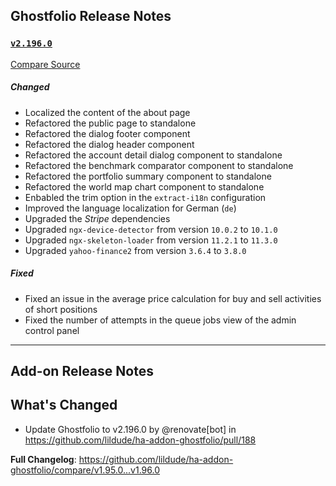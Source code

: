 ## Ghostfolio Release Notes

### [`v2.196.0`](https://redirect.github.com/ghostfolio/ghostfolio/blob/HEAD/CHANGELOG.md#21960---2025-09-04)

[Compare Source](https://redirect.github.com/ghostfolio/ghostfolio/compare/2.195.0...2.196.0)

##### Changed

- Localized the content of the about page
- Refactored the public page to standalone
- Refactored the dialog footer component
- Refactored the dialog header component
- Refactored the account detail dialog component to standalone
- Refactored the benchmark comparator component to standalone
- Refactored the portfolio summary component to standalone
- Refactored the world map chart component to standalone
- Enbabled the trim option in the `extract-i18n` configuration
- Improved the language localization for German (`de`)
- Upgraded the *Stripe* dependencies
- Upgraded `ngx-device-detector` from version `10.0.2` to `10.1.0`
- Upgraded `ngx-skeleton-loader` from version `11.2.1` to `11.3.0`
- Upgraded `yahoo-finance2` from version `3.6.4` to `3.8.0`

##### Fixed

- Fixed an issue in the average price calculation for buy and sell activities of short positions
- Fixed the number of attempts in the queue jobs view of the admin control panel

---

## Add-on Release Notes




## What's Changed
* Update Ghostfolio to v2.196.0 by @renovate[bot] in https://github.com/lildude/ha-addon-ghostfolio/pull/188


**Full Changelog**: https://github.com/lildude/ha-addon-ghostfolio/compare/v1.95.0...v1.96.0
